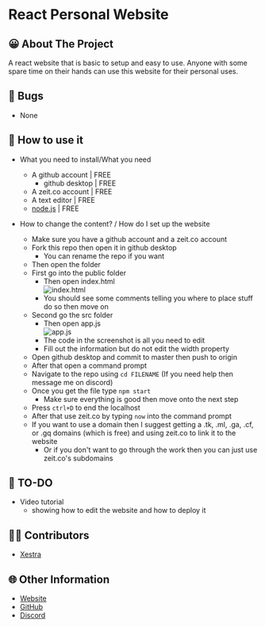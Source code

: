 # React Personal Website

## 😀 About The Project
A react website that is basic to setup and easy to use. Anyone with some spare time on their hands can use this website for their personal uses.

## 👿 Bugs
- None

## 🤔 How to use it
- What you need to install/What you need
    - A github account | FREE
        - github desktop | FREE
    - A zeit.co account | FREE
    - A text editor | FREE
    - [node.js]() | FREE

- How to change the content? / How do I set up the website
    - Make sure you have a github account and a zeit.co account
    - Fork this repo then open it in github desktop
        - You can rename the repo if you want
    - Then open the folder
    - First go into the public folder
        - Then open index.html  
![](https://xestra.us/i/kis6vz.png "index.html")
        - You should see some comments telling you where to place stuff do so then move on
    - Second go the src folder
        - Then open app.js  
![](https://xestra.us/i/cxwzq8.png "app.js")
        - The code in the screenshot is all you need to edit
        - Fill out the information but do not edit the width property
    - Open github desktop and commit to master then push to origin
    - After that open a command prompt 
    - Navigate to the repo using `cd FILENAME` (If you need help then message me on discord)
    - Once you get the file type `npm start`
        - Make sure everything is good then move onto the next step
    - Press `ctrl+D` to end the localhost
    - After that use zeit.co by typing `now` into the command prompt
    - If you want to use a domain then I suggest getting a .tk, .ml, .ga, .cf, or .gq domains (which is free) and using zeit.co to link it to the website
        - Or if you don't want to go through the work then you can just use zeit.co's subdomains

## 🗻 TO-DO
- Video tutorial
    - showing how to edit the website and how to deploy it

## 👨‍💻 Contributors
- [Xestra](https://github.com/Xestra1)

## 🌐 Other Information
- [Website](https://xestra.us/)
- [GitHub](https://github.com/Xestra1) 
- [Discord](https://discord.gg/gRS7gw4)